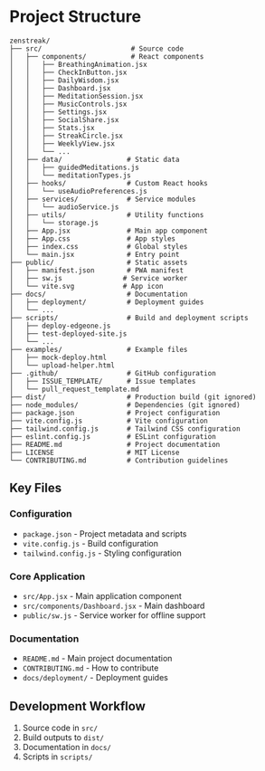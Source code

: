 # Project Structure

```
zenstreak/
├── src/                      # Source code
│   ├── components/           # React components
│   │   ├── BreathingAnimation.jsx
│   │   ├── CheckInButton.jsx
│   │   ├── DailyWisdom.jsx
│   │   ├── Dashboard.jsx
│   │   ├── MeditationSession.jsx
│   │   ├── MusicControls.jsx
│   │   ├── Settings.jsx
│   │   ├── SocialShare.jsx
│   │   ├── Stats.jsx
│   │   ├── StreakCircle.jsx
│   │   ├── WeeklyView.jsx
│   │   └── ...
│   ├── data/                # Static data
│   │   ├── guidedMeditations.js
│   │   └── meditationTypes.js
│   ├── hooks/               # Custom React hooks
│   │   └── useAudioPreferences.js
│   ├── services/            # Service modules
│   │   └── audioService.js
│   ├── utils/               # Utility functions
│   │   └── storage.js
│   ├── App.jsx              # Main app component
│   ├── App.css              # App styles
│   ├── index.css            # Global styles
│   └── main.jsx             # Entry point
├── public/                  # Static assets
│   ├── manifest.json        # PWA manifest
│   ├── sw.js               # Service worker
│   └── vite.svg            # App icon
├── docs/                    # Documentation
│   ├── deployment/          # Deployment guides
│   └── ...
├── scripts/                 # Build and deployment scripts
│   ├── deploy-edgeone.js
│   ├── test-deployed-site.js
│   └── ...
├── examples/                # Example files
│   ├── mock-deploy.html
│   └── upload-helper.html
├── .github/                 # GitHub configuration
│   ├── ISSUE_TEMPLATE/      # Issue templates
│   └── pull_request_template.md
├── dist/                    # Production build (git ignored)
├── node_modules/            # Dependencies (git ignored)
├── package.json             # Project configuration
├── vite.config.js           # Vite configuration
├── tailwind.config.js       # Tailwind CSS configuration
├── eslint.config.js         # ESLint configuration
├── README.md                # Project documentation
├── LICENSE                  # MIT License
└── CONTRIBUTING.md          # Contribution guidelines
```

## Key Files

### Configuration
- `package.json` - Project metadata and scripts
- `vite.config.js` - Build configuration
- `tailwind.config.js` - Styling configuration

### Core Application
- `src/App.jsx` - Main application component
- `src/components/Dashboard.jsx` - Main dashboard
- `public/sw.js` - Service worker for offline support

### Documentation
- `README.md` - Main project documentation
- `CONTRIBUTING.md` - How to contribute
- `docs/deployment/` - Deployment guides

## Development Workflow

1. Source code in `src/`
2. Build outputs to `dist/`
3. Documentation in `docs/`
4. Scripts in `scripts/`